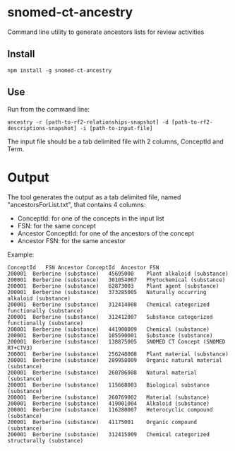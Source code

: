 # snomed-ct-ancestry

Command line utility to generate ancestors lists for review activities

## Install

`npm install -g snomed-ct-ancestry`

## Use

Run from the command line:

`ancestry -r [path-to-rf2-relationships-snapshot] -d [path-to-rf2-descriptions-snapshot] -i [path-to-input-file]`

The input file should be a tab delimited file with 2 columns, ConceptId and Term.

# Output

The tool generates the output as a tab delimited file, named "ancestorsForList.txt", that contains 4 columns:
* ConceptId: for one of the concepts in the input list
* FSN: for the same concept
* Ancestor ConceptId: for one of the ancestors of the concept
* Ancestor FSN: for the same ancestor

Example:

```
ConceptId	FSN	Ancestor ConceptId	Ancestor FSN
200001	Berberine (substance)	45695000	Plant alkaloid (substance)
200001	Berberine (substance)	301054007	Phytochemical (substance)
200001	Berberine (substance)	62873003	Plant agent (substance)
200001	Berberine (substance)	373285005	Naturally occurring alkaloid (substance)
200001	Berberine (substance)	312414008	Chemical categorized functionally (substance)
200001	Berberine (substance)	312412007	Substance categorized functionally (substance)
200001	Berberine (substance)	441900009	Chemical (substance)
200001	Berberine (substance)	105590001	Substance (substance)
200001	Berberine (substance)	138875005	SNOMED CT Concept (SNOMED RT+CTV3)
200001	Berberine (substance)	256248008	Plant material (substance)
200001	Berberine (substance)	289958009	Organic natural material (substance)
200001	Berberine (substance)	260786008	Natural material (substance)
200001	Berberine (substance)	115668003	Biological substance (substance)
200001	Berberine (substance)	260769002	Material (substance)
200001	Berberine (substance)	419001004	Alkaloid (substance)
200001	Berberine (substance)	116280007	Heterocyclic compound (substance)
200001	Berberine (substance)	41175001	Organic compound (substance)
200001	Berberine (substance)	312415009	Chemical categorized structurally (substance)
```
